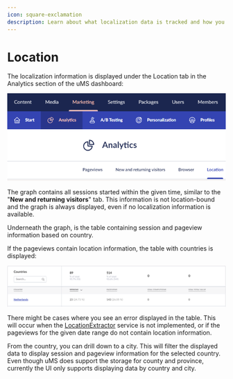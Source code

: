 ```yaml
---
icon: square-exclamation
description: Learn about what localization data is tracked and how you can view it.
---
```


# Location

The localization information is displayed under the Location tab in the Analytics section of the uMS dashboard:

![Location tab, located under the Analytics section](../../.gitbook/assets/engage-analytics-location.png)

The graph contains all sessions started within the given time, similar to the "**New and returning visitors**" tab. This information is not location-bound and the graph is always displayed, even if no localization information is available.

Underneath the graph, is the table containing session and pageview information based on country.

If the pageviews contain location information, the table with countries is displayed:

![Location table with data](../../.gitbook/assets/engage-analytics-location-countries.png)

There might be cases where you see an error displayed in the table. This will occur when the [LocationExtractor](../../../../analytics/extending-analytics/implement-an-ip-to-location-provider/) service is not implemented, or if the pageviews for the given date range do not contain location information.

From the country, you can drill down to a city. This will filter the displayed data to display session and pageview information for the selected country. Even though uMS does support the storage for county and province, currently the UI only supports displaying data by country and city.
